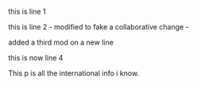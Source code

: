 this is line 1

this is line 2 - modified to fake a collaborative change - 

added a third mod on a new line

this is now line 4

This p is all the international info i know.